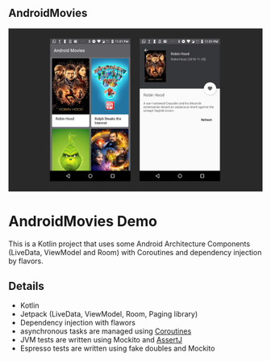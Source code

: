 ## AndroidMovies
![alt text](https://raw.githubusercontent.com/oligazar/AndroidMovies/master/AndroidMovies.jpg)

AndroidMovies Demo
===================================

This is a Kotlin project that uses some Android Architecture Components (LiveData, ViewModel and Room) 
with Coroutines and dependency injection by flavors.

## Details
* Kotlin
* Jetpack (LiveData, ViewModel, Room, Paging library)
* Dependency injection with flawors
* asynchronous tasks are managed using [Coroutines](https://github.com/Kotlin/kotlinx.coroutines/blob/master/coroutines-guide.md) 
* JVM tests are written using Mockito and [AssertJ](http://joel-costigliola.github.io/assertj/)
* Espresso tests are written using fake doubles and Mockito
